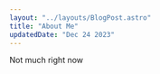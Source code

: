 ```yaml
---
layout: "../layouts/BlogPost.astro"
title: "About Me"
updatedDate: "Dec 24 2023"
---
```


Not much right now